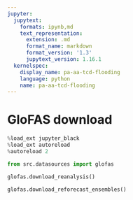 ```yaml
---
jupyter:
  jupytext:
    formats: ipynb,md
    text_representation:
      extension: .md
      format_name: markdown
      format_version: '1.3'
      jupytext_version: 1.16.1
  kernelspec:
    display_name: pa-aa-tcd-flooding
    language: python
    name: pa-aa-tcd-flooding
---
```


# GloFAS download

```python
%load_ext jupyter_black
%load_ext autoreload
%autoreload 2
```

```python
from src.datasources import glofas
```

```python
glofas.download_reanalysis()
```

```python
glofas.download_reforecast_ensembles()
```

```python

```
